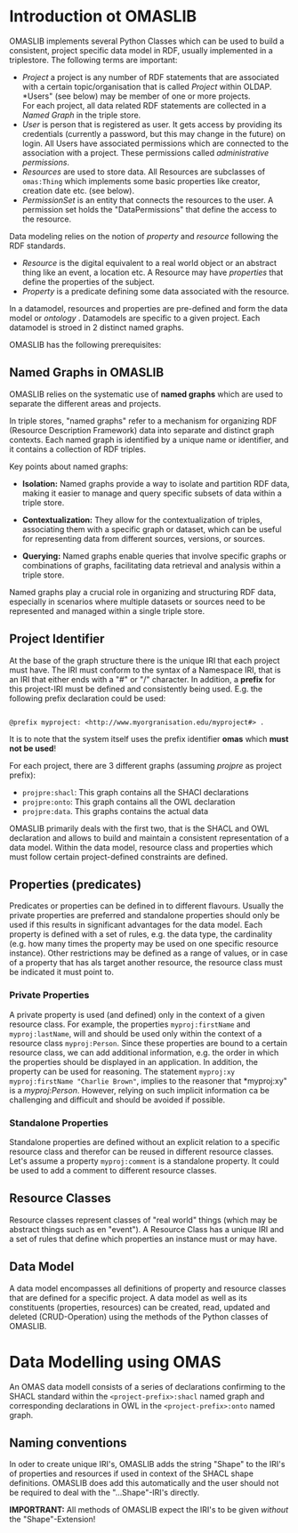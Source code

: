 # Introduction ot OMASLIB

OMASLIB implements several Python Classes which can be used to build a consistent, project specific data model in RDF,
usually implemented in a triplestore. The following terms are important:

- *Project* a project is any number of RDF statements that are associated with a certain topic/organisation
  that is called *Project* within OLDAP. *Users" (see below) may be member of one or more projects.  
  For each project, all data related RDF statements are collected in a *Named Graph* in the triple store.
- *User* is person that is registered as user. It gets access by providing its credentials (currently a
  password, but this may change in the future) on login. All Users have associated permissions which
  are connected to the association with a project. These permissions called *administrative permissions*.
- *Resources* are used to store data. All Resources are subclasses of `omas:Thing` which implements some
  basic properties like creator, creation date etc. (see below).
- *PermissionSet* is an entity that connects the resources to the user. A permission set holds the
  "DataPermissions" that define the access to the resource.

Data modeling relies on the notion of *property* and *resource* following the RDF standards.

- *Resource* is the digital equivalent to a real world object or an abstract thing like an event, a location
  etc. A Resource may have *properties* that define the properties of the subject.
- *Property* is a predicate defining some data associated with the resource.

In a datamodel, resources and properties are pre-defined and form the data model or *ontology* . Datamodels
are specific to a given project. Each datamodel is stroed in 2 distinct named graphs.

OMASLIB has the following prerequisites:

## Named Graphs in OMASLIB
OMASLIB relies on the systematic use of **named graphs** which are used to separate the different areas and projects.

In triple stores, "named graphs" refer to a mechanism for organizing RDF (Resource Description Framework) data into
separate and distinct graph contexts. Each named graph is identified by a unique name or identifier, and it contains a
collection of RDF triples. 

Key points about named graphs:

- **Isolation:** Named graphs provide a way to isolate and partition RDF data, making it easier to manage and query
  specific subsets of data within a triple store.

- **Contextualization:** They allow for the contextualization of triples, associating them with a specific graph or
  dataset, which can be useful for representing data from different sources, versions, or sources.

- **Querying:** Named graphs enable queries that involve specific graphs or combinations of graphs, facilitating data
  retrieval and analysis within a triple store.

Named graphs play a crucial role in organizing and structuring RDF data, especially in scenarios where multiple
datasets or sources need to be represented and managed within a single triple store.

## Project Identifier

At the base of the graph structure there is the unique IRI that each project must have. The IRI must conform to
the syntax of a Namespace IRI, that is an IRI that either ends with a "#" or "/" character. In addition, a **prefix** for
this project-IRI must be defined and consistently being used. E.g. the following prefix declaration could be used:
```turtle

@prefix myproject: <http://www.myorgranisation.edu/myproject#> .
```

It is to note that the system itself uses the prefix identifier **omas** which **must not be used**!

For each project, there are 3 different graphs (assuming *projpre* as project prefix):

* `projpre:shacl`: This graph contains all the SHACl declarations
* `projpre:onto`: This graph contains all the OWL declaration
* `projpre:data`. This graphs contains the actual data

OMASLIB primarily deals with the first two, that is the SHACL and OWL declaration and allows to build and maintain a
consistent representation of a data model. Within the data model, resource class and properties which must follow
certain project-defined constraints are defined.

## Properties (predicates)

Predicates or properties can be defined in to different flavours. Usually the private properties are preferred and
standalone properties should only be used if this results in significant advantages for the data model. Each property
is defined with a set of rules, e.g. the data type, the cardinality (e.g. how many times the property may be used on
one specific resource instance). Other restrictions may be defined as a range of values, or in case of a property that
has als target another resource, the resource class must be indicated it must point to.

### Private Properties
A private property is used (and defined) only in the context of a given resource class. For example, the properties
`myproj:firstName` and `myproj:lastName`, will and should be used only within the context of a resource class
`myproj:Person`. Since these properties are bound to a certain resource class, we can add additional information, e.g.
the order in which the properties should be displayed in an application. In addition, the property can be used for
reasoning. The statement ```myproj:xy myproj:firstName "Charlie Brown"```, implies to the reasoner that *myproj:xy"
is a *myproj:Person*. However, relying on such implicit information ca be challenging and difficult and should be
avoided if possible.

### Standalone Properties
Standalone properties are defined without an explicit relation to a specific resource class and therefor can be
reused in different resource classes. Let's assume a property `myproj:comment` is a standalone property. It could be
used to add a comment to different resource classes.

## Resource Classes
Resource classes represent classes of "real world" things (which may be abstract things such as en "event"). A
Resource Class has a unique IRI and a set of rules that define which properties an instance must or may have.

## Data Model
A data model encompasses all definitions of property and resource classes that are defined for a specific project.
A data model as well as its constituents (properties, resources) can be created, read, updated and deleted
(CRUD-Operation) using the methods of the Python classes of OMASLIB. 

# Data Modelling using OMAS
An OMAS data modell consists of a series of declarations confirming to the SHACL standard within the
`<project-prefix>:shacl` named graph and corresponding declarations in OWL in the `<project-prefix>:onto` named
graph.

## Naming conventions
In oder to create unique IRI's, OMASLIB adds the string "Shape" to the IRI's of properties and resources if used
in context of the SHACL shape definitions. OMASLIB does add this automatically and the user should not be required to
deal with the "...Shape"-IRI's directly.

**IMPORTRANT:** All methods of OMASLIB expect the IRI's to be given *without* the "Shape"-Extension!

